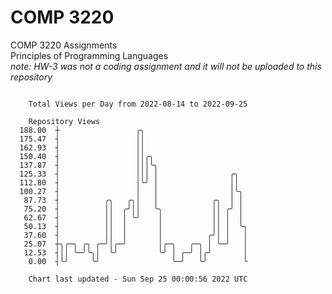 # COMP 3220
COMP 3220 Assignments  
Principles of Programming Languages  
*note: HW-3 was not a coding assignment and it will not be uploaded to this repository*  

```

    Total Views per Day from 2022-08-14 to 2022-09-25

    Repository Views
  188.00  ┼                 ╭╮
  175.47  ┤                 ││
  162.93  ┤                 ││
  150.40  ┤                 ││╭╮
  137.87  ┤                 │││╰╮
  125.33  ┤                 │││ │                ╭╮
  112.80  ┤                 │╰╯ │                ││
  100.27  ┤                 │   │                │╰╮
   87.73  ┤          ╭╮   ╭╮│   │            ╭╮  │ │
   75.20  ┤          ││  ╭╯││   ╰╮           ││ ╭╯ │
   62.67  ┤          ││  │ ╰╯    │           ││ │  │
   50.13  ┤          ││  │       │           ││ │  ╰╮
   37.60  ┤          ││  │       │          ╭╯│ │   │
   25.07  ┼╮╭─╮ ╭╮ ╭─╯│╭─╯       │╭─╮   ╭─╮ │ ╰─╯   │
   12.53  ┤││ ╰─╯╰╮│  ╰╯         ╰╯ │ ╭─╯ │╭╯       │
    0.00  ┤╰╯     ╰╯                ╰─╯   ╰╯        ╰

    Chart last updated - Sun Sep 25 00:00:56 2022 UTC
    
```
